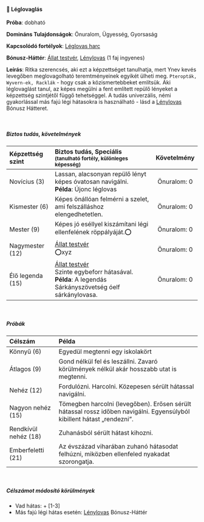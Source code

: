#### 🔵 Léglovaglás

**Próba**: dobható

**Domináns Tulajdonságok**: Önuralom, Ügyesség, Gyorsaság

**Kapcsolódó fortélyok**: [Léglovas harc](../fortelyok.harci/leglovas_harc.md)

**Bónusz-Háttér**: [Állat testvér](../043_bonusz_hatterek.md#-állat-testvér), [Lénylovas](../hatterek.szabad/lenylovas.md) (1 faj ingyenes)

**Leírás**: Ritka szerencsés, aki ezt a képzettséget tanulhatja, mert Ynev kevés levegőben meglovagolható teremtményeinek egyikét ülheti meg. `Pteropták, Wyvern-ek, Racklák` - hogy csak a közismertebbeket említsük. Aki léglovaglást tanul, az képes megülni a fent említett repülő lényeket a képzettség szintjétől függő tehetséggel. A tudás univerzális, némi gyakorlással más fajú légi hátasokra is használható - lásd a [Lénylovas](../hatterek.szabad/lenylovas.md) Bónusz Hátteret.

<br />

##### Biztos tudás, követelmények

| Képzettség szint | Biztos tudás, Speciális <br /><sub>(tanulható fortély, különleges  képesség)</sub>                                                                                 |   Követelmény    |
| :--------------- | :----------------------------------------------------------------------------------------------------------------------------------------------------------------- | :--------------: |
| Novícius (3)     | Lassan, alacsonyan repülő lényt képes óvatosan navigálni.<br />**Példa**: Újonc léglovas                                                                           | Önuralom:&nbsp;0 |
| Kismester (6)    | Képes önállóan felmérni a szelet, ami felszálláshoz elengedhetetlen.                                                                                               | Önuralom:&nbsp;0 |
| Mester (9)       | Képes jó eséllyel kiszámítani légi ellenfelének röppályáját.⭕                                                                                                      | Önuralom:&nbsp;0 |
| Nagymester (12)  | [Állat testvér](../043_bonusz_hatterek.md#-állat-testvér)<br>⭕xyz                                                                                        | Önuralom:&nbsp;0 |
| Élő legenda (15) | [Állat testvér](../043_bonusz_hatterek.md#-állat-testvér)<br>Szinte egybeforr hátasával.<br />**Példa**: A legendás Sárkányszövetség óelf sárkánylovasa. | Önuralom:&nbsp;0 |

<br />

##### Próbák

| Célszám              | Példa                                                                                                                   |
| :------------------- | :---------------------------------------------------------------------------------------------------------------------- |
| Könnyű       (6)     | Egyedül megtenni egy iskolakört                                                                                         |
| Átlagos      (9)     | Gond nélkül fel és leszállni. Zavaró körülmények nélkül akár hosszabb utat is megtenni.                                 |
| Nehéz        (12)    | Fordulózni. Harcolni. Közepesen sérült hátassal navigálni.                                                              |
| Nagyon nehéz (15)    | Tömegben harcolni (levegőben). Erősen sérült hátassal rossz időben navigálni. Egyensúlyból kibillent hátast „rendezni”. |
| Rendkívül nehéz (18) | Zuhanásból sérült hátast kihozni.                                                                                       |
| Emberfeletti (21)    | Az évszázad viharában zuhanó hátasodat felhúzni, miközben ellenfeled nyakadat szorongatja.                              |

<br />

##### Célszámot módosító körülmények

- Vad hátas: + [1-3]
- Más fajú légi hátas esetén: [Lénylovas](../hatterek.szabad/lenylovas.md) Bónusz-Háttér
